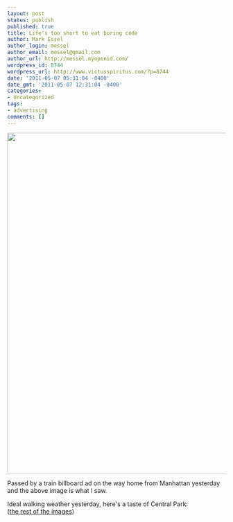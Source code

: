 ```yaml
---
layout: post
status: publish
published: true
title: Life's too short to eat boring code
author: Mark Essel
author_login: messel
author_email: messel@gmail.com
author_url: http://messel.myopenid.com/
wordpress_id: 8744
wordpress_url: http://www.victusspiritus.com/?p=8744
date: '2011-05-07 05:31:04 -0400'
date_gmt: '2011-05-07 12:31:04 -0400'
categories:
- Uncategorized
tags:
- advertising
comments: []
---
```

<p><a href="{{ site.url }}/assets/2011/05/LifesTooShortToEatBoringCode_TextMate.jpg"><img src="{{ site.url }}/assets/2011/05/LifesTooShortToEatBoringCode_TextMate.jpg" alt="" title="LifesTooShortToEatBoringCode_TextMate" width="524" height="786" class="aligncenter size-full wp-image-8745" /></a></p>
<p>Passed by a train billboard ad on the way home from Manhattan yesterday and the above image is what I saw.</p>
<p>Ideal walking weather yesterday, here's a taste of Central Park:<br />
<a href="{{ site.url }}/assets/2011/05/IMG_2774.jpg"><img src="{{ site.url }}/assets/2011/05/IMG_2774.jpg" alt="" title="IMG_2774" class="aligncenter size-full wp-image-8747" /></a><br />
(<a href="http://db.tt/hADx7e2">the rest of the images</a>)</p>
